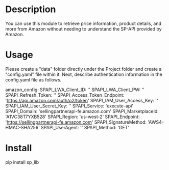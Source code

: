 # Description
You can use this module to retrieve price information, product details, and more from Amazon without needing to understand the SP-API provided by Amazon.

# Usage
Please create a "data" folder directly under the Project folder and create a "config.yaml" file within it.
Next, describe authentication information in the config.yaml file as follows.

amazon_config:
  SPAPI_LWA_Client_ID: ''
  SPAPI_LWA_Client_PW: ''
  SPAPI_Refresh_Token: ''
  SPAPI_Access_Token_Endpoint: 'https://api.amazon.com/auth/o2/token'
  SPAPI_IAM_User_Access_Key: ''
  SPAPI_IAM_User_Secret_Key: ''
  SPAPI_Service: 'execute-api'
  SPAPI_Domain: 'sellingpartnerapi-fe.amazon.com'
  SPAPI_MarketplaceId: 'A1VC38T7YXB528'
  SPAPI_Region: 'us-west-2'
  SPAPI_Endpoint: 'https://sellingpartnerapi-fe.amazon.com'
  SPAPI_SignatureMethod: 'AWS4-HMAC-SHA256'
  SPAPI_UserAgent: ''
  SPAPI_Method: 'GET'

# Install
pip install sp_lib
